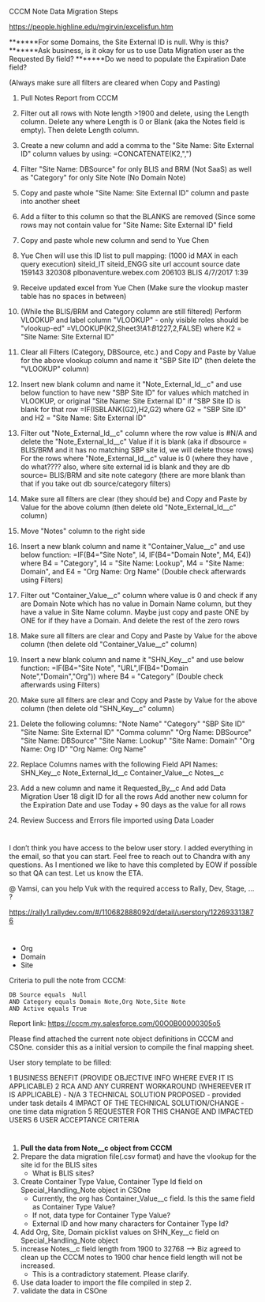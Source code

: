 CCCM Note Data Migration Steps

https://people.highline.edu/mgirvin/excelisfun.htm

*******For some Domains, the Site External ID is null. Why is this?
*******Ask business, is it okay for us to use Data Migration user as the Requested By field?
*******Do we need to populate the Expiration Date field?



(Always make sure all filters are cleared when Copy and Pasting)
1. Pull Notes Report from CCCM

2. Filter out all rows with Note length >1900 and delete, using the Length column.
	Delete any where Length is 0 or Blank (aka the Notes field is empty).
		Then delete Length column.

3. Create a new column and add a comma to the "Site Name: Site External ID" column values by using:
	=CONCATENATE(K2,",")
	
4. Filter "Site Name: DBSource" for only BLIS and BRM (Not SaaS) as well as "Category" for only Site Note (No Domain Note)

5. Copy and paste whole "Site Name: Site External ID" column and paste into another sheet

6. Add a filter to this column so that the BLANKS are removed (Since some rows may not contain value for "Site Name: Site External ID" field

7. Copy and paste whole new column and send to Yue Chen

8. Yue Chen will use this ID list to pull mapping:
	(1000 id MAX in each query execution)
		siteid_IT	siteid_ENGG	  site url					account	  source  date
		159143		320308		  plbonaventure.webex.com	206103	  BLIS	  4/7/2017 1:39

9. Receive updated excel from Yue Chen (Make sure the vlookup master table has no spaces in between)

10. (While the BLIS/BRM and Category column are still filtered) Perform VLOOKUP and label column "VLOOKUP" - only visible roles should be "vlookup-ed"
		=VLOOKUP(K2,Sheet3!$A$1:$B$1227,2,FALSE) where K2 = "Site Name: Site External ID"
		
11. Clear all Filters (Category, DBSource, etc.) and Copy and Paste by Value for the above vlookup column and name it "SBP Site ID" (then delete the "VLOOKUP" column)

12. Insert new blank column and name it "Note_External_Id__c" and use below function to have new "SBP Site ID" for values which matched in VLOOKUP,
	or original "Site Name: Site External ID" if "SBP Site ID  is blank for that row
		=IF(ISBLANK(G2),H2,G2) where G2 = "SBP Site ID" and H2 = "Site Name: Site External ID"

13. Filter out "Note_External_Id__c" column where the row value is #N/A and delete the "Note_External_Id__c" Value if it is blank
		(aka if dbsource = BLIS/BRM and it has no matching SBP site id, we will delete those rows)
			For the rows where "Note_External_Id__c" value is 0 (where they have , do what????
		also, where site external id is blank and they are db source= BLIS/BRM and site note category (there are more blank than that if you take out db source/category filters)
		
		
14. Make sure all filters are clear (they should be) and Copy and Paste by Value for the above column (then delete old "Note_External_Id__c" column)

15. Move "Notes" column to the right side

16. Insert a new blank column and name it "Container_Value__c" and use below function:
		=IF(B4="Site Note", I4, IF(B4="Domain Note", M4, E4)) where B4 = "Category", I4 = "Site Name: Lookup", M4 = "Site Name: Domain", and E4 = "Org Name: Org Name"
			(Double check afterwards using Filters)

17. Filter out "Container_Value__c" column where value is 0 and check if any are Domain Note which has no value in Domain Name column, but they have a value in Site Name column.
	Maybe just copy and paste ONE by ONE for if they have a Domain. And delete the rest of the zero rows

18. Make sure all filters are clear and Copy and Paste by Value for the above column (then delete old "Container_Value__c" column)

19. Insert a new blank column and name it "SHN_Key__c" and use below function:
		=IF(B4="Site Note", "URL",IF(B4="Domain Note","Domain","Org")) where B4 = "Category"
			(Double check afterwards using Filters)

20. Make sure all filters are clear and Copy and Paste by Value for the above column (then delete old "SHN_Key__c" column)

21. Delete the following columns:
		"Note Name"
		"Category"
		"SBP Site ID"
		"Site Name: Site External ID"
		"Comma column"
		"Org Name: DBSource"
		"Site Name: DBSource"
		"Site Name: Lookup"
		"Site Name: Domain"
		"Org Name: Org ID"
		"Org Name: Org Name"

22. Replace Columns names with the following Field API Names: 
		SHN_Key__c
		Note_External_Id__c
		Container_Value__c
		Notes__c

23. Add a new column and name it Requested_By__c
	And add Data Migration User 18 digit ID for all the rows
	Add another new column for the Expiration Date and use Today + 90 days as the value for all rows

24. Review Success and Errors file imported using Data Loader
#
I don’t think you have access to the below user story. I added everything in the email, so that you can start. Feel free to reach out to Chandra with any questions. As I mentioned we like to have this completed by EOW if possible so that QA can test. Let us know the ETA.


@ Vamsi, can you help Vuk with the required access to Rally, Dev, Stage, … ?

https://rally1.rallydev.com/#/110682888092d/detail/userstory/122693313876
#
- Org
- Domain
- Site

Criteria to pull the note from CCCM:

   	DB Source equals  Null
   	AND Category equals Domain Note,Org Note,Site Note
 	AND Active equals True

Report link: https://cccm.my.salesforce.com/00O0B00000305o5

Please find attached the current note object definitions in CCCM and CSOne. consider this as a initial version to compile the final mapping sheet. 

User story template to be filled:

1 BUSINESS BENEFIT (PROVIDE OBJECTIVE INFO WHERE EVER IT IS APPLICABLE)
2 RCA AND ANY CURRENT WORKAROUND (WHEREEVER IT IS APPLICABLE) - N/A
3 TECHNICAL SOLUTION PROPOSED - provided under task details
4 IMPACT OF THE TECHNICAL SOLUTION/CHANGE - one time data migration
5 REQUESTER FOR THIS CHANGE AND IMPACTED USERS
6 USER ACCEPTANCE CRITERIA
#
1. <b>Pull the data from Note__c object from CCCM</b> 
2. Prepare the data migration file(.csv format) and have the vlookup for the site id for the BLIS sites 
	* What is BLIS sites?
3. Create Container Type Value, Container Type Id field on Special_Handling_Note object in CSOne
	* Currently, the org has Container_Value__c field.  Is this the same field as Container Type Value?
	* If not, data type for Container Type Value?
	* External ID and how many characters for Container Type Id?
4. Add Org, Site, Domain picklist values on SHN_Key__c field on Special_Handling_Note object
5. increase Notes__c field length from 1900 to 32768 --> Biz agreed to clean up the CCCM notes to 1900 char hence field length will not be increased.
	* This is a contradictory statement.  Please clarify.
6. Use data loader to import the file compiled in step 2.
7. validate the data in CSOne 
